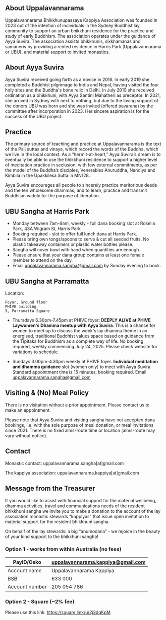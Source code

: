 ## About Uppalavannarama

Uppalavannarama Bhikkhunupassaya Kappiya Association was founded in 2023 out of the intention of individuals in the Sydney Buddhist lay community to support an urban bhikkhuni residence for the practice and study of early Buddhism. The association operates under the guidance of Ayya Suvira. The association assists bhikkhunis, sikkhamanas and samaneris by providing a rented residence in Harris Park (Uppalavannarama or UBU), and material support to invited monastics.


## About Ayya Suvira

Ayya Suvira received going forth as a novice in 2016. In early 2019 she completed a Buddhist pilgrimage to India and Nepal, having visited the four holy sites and the Buddha's bone relic in Delhi. In July 2019 she received ordination as a bhikkhuni, with Ayya Santini Mahatheri as preceptor. In 2021, she arrived in Sydney with next to nothing, but due to the loving support of the donors UBU was born and she was invited (offered pavarana) by the committee after incorporation in 2023. Her sincere aspiration is for the success of the UBU project.

## Practice

The primary source of teaching and practice at Uppalavannarama is the text of the Pali suttas and vinaya, which record the words of the Buddha, which we live in the local context. As a “hermit-at-heart,” Ayya Suvira’s dream is to eventually be able to use the bhikkhuni residence to support a higher level of meditation practice in seclusion, with few external commitments, as per the model of the Buddha’s disciples, Venerables Anuruddha, Nandiya and Kimbila in the Upakkilesa Sutta in MN128.

Ayya Suvira encourages all people to sincerely practice meritorious deeds and the ten wholesome dhammas; and to learn, practice and transmit Buddhism widely for the purpose of liberation.

## UBU Sangha at Harris Park

* Monday between 7am-9am, weekly - full dana booking slot at Rosella Park, 43A Wigram St, Harris Park
* Booking required - slot to offer full lunch dana at Harris Park.
* Please bring own tongs/spoons to serve & cut all seeded fruits. No plastic takeaway containers or plastic water bottles please.
* Sangha will cover bowl with hand when quantities are enough.
* Please ensure that your dana group contains at least one female member to attend on the day.
* Email uppalavannarama.sangha@gmail.com by Sunday evening to book.

## UBU Sangha at Parramatta

Location:
```
Foyer, Ground floor
PHIVE building
5, Parramatta Square
```

* Thursdays 6.30pm-7.45pm at PHIVE foyer: **DEEPLY ALIVE at PHIVE Laywomen's Dhamma meetup with Ayya Suvira**. This is a chance for women to meet up to discuss the week's lay dhamma theme in an energised, traditional Buddhist values space based on guidance from the Tipitaka for Buddhism as a complete way of life. No booking required, weekly commencing July 24, 2025. Please check website for variations to schedule.

* Sundays 3.00pm-4.30pm weekly at PHIVE foyer. **Individual meditation and dhamma guidance** slot (women only) to meet with Ayya Suvira. Standard appointment time is 15 minutes, booking required. Email uppalavannarama.sangha@gmail.com


## Visiting & (No) Meal Policy

There is no visitation without a prior appointment. Please contact us to make an appointment.

Please note that Ayya Suvira and visiting sangha have not accepted dana bookings, i.e. with the sole purpose of meal donation, or meal invitations since 2021. There is no fixed alms-route time or location (alms-route may vary without notice).

## Contact

Monastic contact: uppalavannarama.sangha[at]gmail.com

The kappiya association: uppalavannarama.kappiya[at]gmail.com

## Message from the Treasurer

If you would like to assist with financial support for the material wellbeing, dhamma activities, travel and communications needs of the resident bhikkhuni sangha we invite you to make a donation to the account of the lay association monastic stewards “kappiyas” that issue open invitation to material support for the resident bhikkhuni sangha.

On behalf of the lay stewards: a big “anumodana” - we rejoice in the beauty of your kind support to the bhikkhuni sangha!

### Option 1 - works from within Australia (no fees)

| PayID/Osko     | uppalavannarama.kappiya@gmail.com |
| ---            | --- | 
| Account name   | Uppalavannarama Kappiya |
| BSB            | 633 000 |
| Account number | 205 054 786 |


### Option 2 - Square (~2% fee)

Please use this link: https://square.link/u/2j3dqKpM

